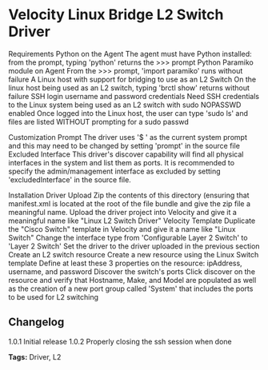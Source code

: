 # Velocity Linux Bridge L2 Switch Driver

Requirements
Python on the Agent
    The agent must have Python installed: from the prompt, typing 'python'
    returns the >>> prompt
Python Paramiko module on Agent
    From the >>> prompt, 'import paramiko' runs without failure
A Linux host with support for bridging to use as an L2 Switch
    On the linux host being used as an L2 switch, typing 'brctl show' returns
    without failure
SSH login username and password credentials
    Need SSH credentials to the Linux system being used as an L2 switch with
    sudo NOPASSWD enabled
    Once logged into the Linux host, the user can type 'sudo ls' and files are
    listed WITHOUT prompting for a sudo passwd

Customization
Prompt
    The driver uses '$ ' as the current system prompt and this may need to be
    changed by setting 'prompt' in the source file
Excluded Interface
    This driver's discover capability will find all physical interfaces in the
    system and list them as ports. It is recommended to specify the
    admin/management interface as excluded by setting 'excludedInterface' in
    the source file.
   
Installation
Driver Upload
    Zip the contents of this directory (ensuring that manifest.xml is located
    at the root of the file bundle and give the zip file a meaningful name.
    Upload the driver project into Velocity and give it a meaningful name like
    "Linux L2 Switch Driver"
Velocity Template
    Duplicate the "Cisco Switch" template in Velocity and give it a name like
    "Linux Switch"
    Change the interface type from 'Configurable Layer 2 Switch' to
    'Layer 2 Switch'
    Set the driver to the driver uploaded in the previous section
Create an L2 switch resource
    Create a new resource using the Linux Switch template
    Define at least these 3 properties on the resource: ipAddress, username,
    and password
Discover the switch's ports
    Click discover on the resource and verify that Hostname, Make, and Model
    are populated as well as the creation of a new port group called 'System'
    that includes the ports to be used for L2 switching 

## Changelog
1.0.1 Initial release
1.0.2 Properly closing the ssh session when done

<b>Tags:</b> Driver, L2

